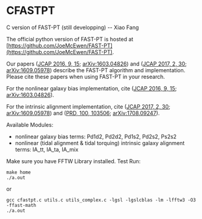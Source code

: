 # CFASTPT
C version of FAST-PT (still developping)
-- Xiao Fang

The official python version of FAST-PT is hosted at [https://github.com/JoeMcEwen/FAST-PT](https://github.com/JoeMcEwen/FAST-PT).

Our papers ([JCAP 2016, 9, 15](https://iopscience.iop.org/article/10.1088/1475-7516/2016/09/015); [arXiv:1603.04826](https://arxiv.org/abs/1603.04826)) and ([JCAP 2017, 2, 30](https://iopscience.iop.org/article/10.1088/1475-7516/2017/02/030); [arXiv:1609.05978](https://arxiv.org/abs/1609.05978)) describe the FAST-PT algorithm and implementation. Please cite these papers when using FAST-PT in your research.

For the nonlinear galaxy bias implementation, cite ([JCAP 2016, 9, 15](https://iopscience.iop.org/article/10.1088/1475-7516/2016/09/015); [arXiv:1603.04826](https://arxiv.org/abs/1603.04826)).

For the intrinsic alignment implementation, cite ([JCAP 2017, 2, 30](https://iopscience.iop.org/article/10.1088/1475-7516/2017/02/030); [arXiv:1609.05978](https://arxiv.org/abs/1609.05978)) and ([PRD, 100, 103506](https://journals.aps.org/prd/abstract/10.1103/PhysRevD.100.103506); [arXiv:1708.09247](https://arxiv.org/abs/1708.09247)).

Available Modules:
* nonlinear galaxy bias terms: Pd1d2, Pd2d2, Pd1s2, Pd2s2, Ps2s2
* nonlinear (tidal alignment & tidal torquing) intrinsic galaxy alignment terms: IA_tt, IA_ta, IA_mix

Make sure you have FFTW Library installed.
Test Run:
```shell
make home
./a.out
```
or
```shell
gcc cfastpt.c utils.c utils_complex.c -lgsl -lgslcblas -lm -lfftw3 -O3 -ffast-math
./a.out
```
